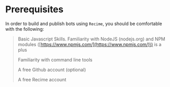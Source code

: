 # Prerequisites

In order to build and publish bots using `Recime`, you should be comfortable with the following:

> Basic Javascript Skills. Familiarity with NodeJS \(nodejs.org\) and NPM modules \([https://www.npmjs.com/](https://www.npmjs.com/)\) is a plus
>
> Familiarity with command line tools
>
> A free Github account \(optional\)
>
> A free Recime account



